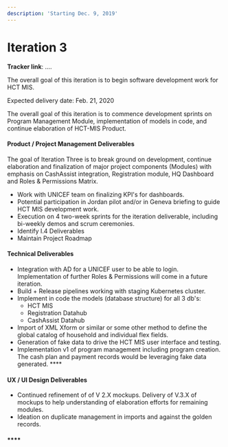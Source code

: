 ```yaml
---
description: 'Starting Dec. 9, 2019'
---
```


# Iteration 3

**Tracker link**: ....

The overall goal of this iteration is to begin software development work for HCT MIS.

Expected delivery date: Feb. 21, 2020

The overall goal of this iteration is to commence development sprints on Program Management Module, implementation of models in code, and continue elaboration of HCT-MIS Product.

####  **Product / Project Management Deliverables**

The goal of Iteration Three is to break ground on development, continue elaboration and finalization of major project components \(Modules\) with emphasis on CashAssist integration, Registration module, HQ Dashboard and Roles & Permissions Matrix.

* Work with UNICEF team on finalizing KPI's for dashboards.
* Potential participation in Jordan pilot and/or in Geneva briefing to guide HCT MIS development work.
* Execution on 4 two-week sprints for the iteration deliverable, including bi-weekly demos and scrum ceremonies.
* Identify I.4 Deliverables
* Maintain Project Roadmap

####  **Technical Deliverables**

* Integration with AD for a UNICEF user to be able to login. Implementation of further Roles & Permissions will come in a future iteration. 
* Build + Release pipelines working with staging Kubernetes cluster.
* Implement in code the models \(database structure\) for all 3 db's:
  * HCT MIS
  * Registration Datahub
  * CashAssist Datahub
* Import of XML Xform or similar or some other method to define the global catalog of household and individual flex fields.
* Generation of fake data to drive the HCT MIS user interface and testing.
* Implementation v1 of program management including program creation. The cash plan and payment records would be leveraging fake data generated. ****

#### **UX / UI Design Deliverables**

* Continued refinement of of V 2.X mockups. Delivery of V.3.X of mockups to help understanding of elaboration efforts for remaining modules. 
* Ideation on duplicate management in imports and against the golden records.

#### \*\*\*\*

